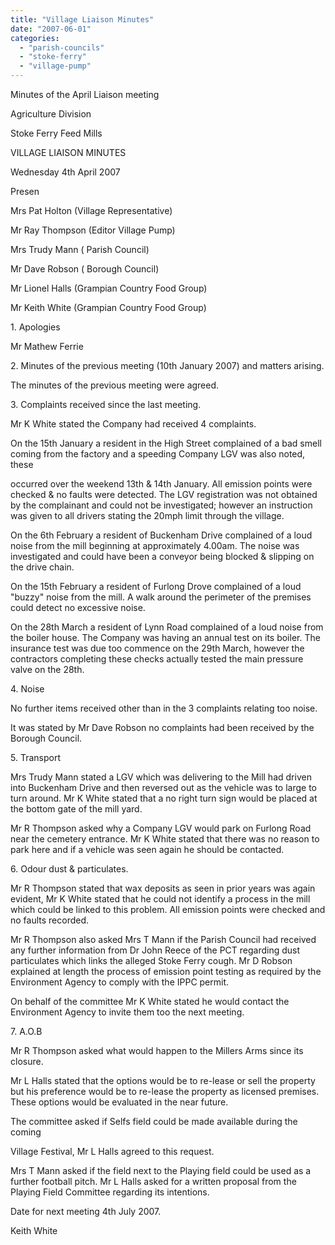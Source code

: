 ```yaml
---
title: "Village Liaison Minutes"
date: "2007-06-01"
categories: 
  - "parish-councils"
  - "stoke-ferry"
  - "village-pump"
---
```


Minutes of the April Liaison meeting

Agriculture Division

Stoke Ferry Feed Mills

VILLAGE LIAISON MINUTES

Wednesday 4th April 2007

Presen

Mrs Pat Holton (Village Representative)

Mr Ray Thompson (Editor Village Pump)

Mrs Trudy Mann ( Parish Council)

Mr Dave Robson ( Borough Council)

Mr Lionel Halls (Grampian Country Food Group)

Mr Keith White (Grampian Country Food Group)

1\. Apologies

Mr Mathew Ferrie

2\. Minutes of the previous meeting (10th January 2007) and matters arising.

The minutes of the previous meeting were agreed.

3\. Complaints received since the last meeting.

Mr K White stated the Company had received 4 complaints.

On the 15th January a resident in the High Street complained of a bad smell coming from the factory and a speeding Company LGV was also noted, these

occurred over the weekend 13th & 14th January. All emission points were checked & no faults were detected. The LGV registration was not obtained by the complainant and could not be investigated; however an instruction was given to all drivers stating the 20mph limit through the village.

On the 6th February a resident of Buckenham Drive complained of a loud noise from the mill beginning at approximately 4.00am. The noise was investigated and could have been a conveyor being blocked & slipping on the drive chain.

On the 15th February a resident of Furlong Drove complained of a loud "buzzy" noise from the mill. A walk around the perimeter of the premises could detect no excessive noise.

On the 28th March a resident of Lynn Road complained of a loud noise from the boiler house. The Company was having an annual test on its boiler. The insurance test was due too commence on the 29th March, however the contractors completing these checks actually tested the main pressure valve on the 28th.

4\. Noise

No further items received other than in the 3 complaints relating too noise.

It was stated by Mr Dave Robson no complaints had been received by the Borough Council.

5\. Transport

Mrs Trudy Mann stated a LGV which was delivering to the Mill had driven into Buckenham Drive and then reversed out as the vehicle was to large to turn around. Mr K White stated that a no right turn sign would be placed at the bottom gate of the mill yard.

Mr R Thompson asked why a Company LGV would park on Furlong Road near the cemetery entrance. Mr K White stated that there was no reason to park here and if a vehicle was seen again he should be contacted.

6\. Odour dust & particulates.

Mr R Thompson stated that wax deposits as seen in prior years was again evident, Mr K White stated that he could not identify a process in the mill which could be linked to this problem. All emission points were checked and no faults recorded.

Mr R Thompson also asked Mrs T Mann if the Parish Council had received any further information from Dr John Reece of the PCT regarding dust particulates which links the alleged Stoke Ferry cough. Mr D Robson explained at length the process of emission point testing as required by the Environment Agency to comply with the IPPC permit.

On behalf of the committee Mr K White stated he would contact the Environment Agency to invite them too the next meeting.

7\. A.O.B

Mr R Thompson asked what would happen to the Millers Arms since its closure.

Mr L Halls stated that the options would be to re-lease or sell the property but his preference would be to re-lease the property as licensed premises. These options would be evaluated in the near future.

The committee asked if Selfs field could be made available during the coming

Village Festival, Mr L Halls agreed to this request.

Mrs T Mann asked if the field next to the Playing field could be used as a further football pitch. Mr L Halls asked for a written proposal from the Playing Field Committee regarding its intentions.

Date for next meeting 4th July 2007.

Keith White
